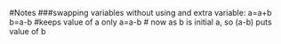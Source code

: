 #Notes
###swapping variables without using and extra variable:
a=a+b
b=a-b #keeps value of a only
a=a-b # now as b is initial a, so (a-b) puts value of b

###
